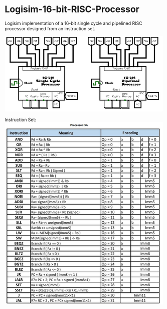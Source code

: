# Logisim-16-bit-RISC-Processor
Logisim implementation of a 16-bit single cycle and pipelined RISC processor designed from an instruction set.

![Processor Modules](images/modules/Processor%20Modules.png)


Instruction Set:
![Instruction Set](images/tables/ISA.jpg)


